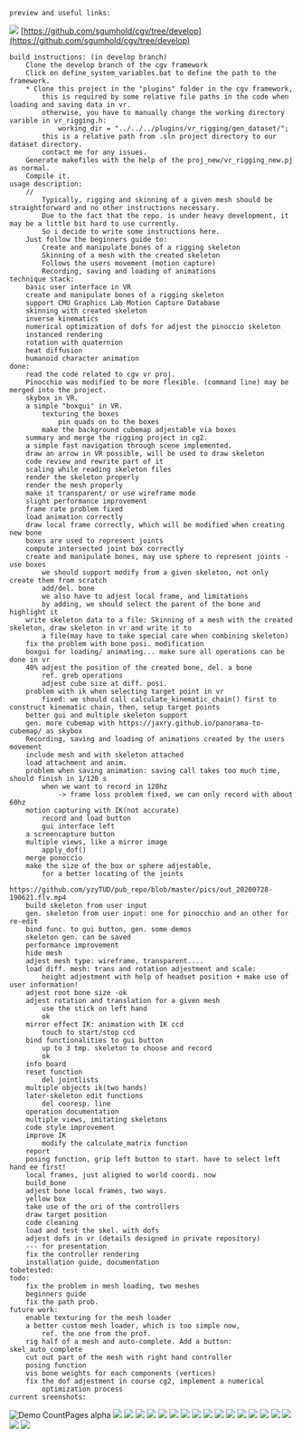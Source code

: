     preview and useful links:
![](docs/pics/multipleviews.png)
[https://github.com/sgumhold/cgv/tree/develop](https://github.com/sgumhold/cgv/tree/develop)

<!-- [usage description](https://cloudstore.zih.tu-dresden.de/index.php/s/C8G4TGdDrzGqfkp) -->
<!-- try the executable: (build with master branch of cgv)
    One can run the program by simply clicking on the batch file called "run_exec.bat" 
        in the following folder: "exec\exec_vr_rigging". -->

    build instructions: (in develop branch)
        Clone the develop branch of the cgv framework 
        Click on define_system_variables.bat to define the path to the framework.
        * Clone this project in the "plugins" folder in the cgv framework, 
            this is required by some relative file paths in the code when loading and saving data in vr.
            otherwise, you have to manually change the working directory varible in vr_rigging.h:
                working_dir = "../../../plugins/vr_rigging/gen_dataset/";
            this is a relative path from .sln project directory to our dataset directory.
            contact me for any issues.
        Generate makefiles with the help of the proj_new/vr_rigging_new.pj as normal.
        Compile it.
    usage description: 
        //
            Typically, rigging and skinning of a given mesh should be straightforward and no other instructions necessary.
            Due to the fact that the repo. is under heavy development, it may be a little bit hard to use currently.
            So i decide to write some instructions here.
        Just follow the beginners guide to:
            Create and manipulate bones of a rigging skeleton
            Skinning of a mesh with the created skeleton
            Follows the users movement (motion capture)
            Recording, saving and loading of animations
    technique stack:
        basic user interface in VR
        create and manipulate bones of a rigging skeleton
        support CMU Graphics Lab Motion Capture Database
        skinning with created skeleton
        inverse kinematics
        numerical optimization of dofs for adjest the pinoccio skeleton 
        instanced rendering
        rotation with quaternion
        heat diffusion
        humanoid character animation
    done:
        read the code related to cgv vr proj. 
        Pinocchio was modified to be more flexible. (command line) may be merged into the project. 
        skybox in VR.
        a simple "boxgui" in VR.
            texturing the boxes 
                pin quads on to the boxes 
            make the background cubemap adjestable via boxes 
        summary and merge the rigging project in cg2.
        a simple fast navigation through scene implemented.
        draw an arrow in VR possible, will be used to draw skeleton
        code review and rewrite part of it
        scaling while reading skeleton files
        render the skeleton properly
        render the mesh properly 
        make it transparent/ or use wireframe mode 
        slight performance improvement
        frame rate problem fixed
        load animation correctly
        draw local frame correctly, which will be modified when creating new bone 
        boxes are used to represent joints 
        compute intersected joint box correctly
        create and manipulate bones, may use sphere to represent joints - use boxes
            we should support modify from a given skeleton, not only create them from scratch
            add/del. bone
            we also have to adjest local frame, and limitations 
            by adding, we should select the parent of the bone and highlight it 
        write skeleton data to a file: Skinning of a mesh with the created skeleton, draw skeleton in vr and write it to
            a file(may have to take special care when combining skeleton)
        fix the problem with bone posi. modification 
        boxgui for loading/ animating... make sure all operations can be done in vr 
        40% adjest the position of the created bone, del. a bone 
            ref. greb operations
            adjest cube size at diff. posi. 
        problem with ik when selecting target point in vr  
            fixed: we should call calculate_kinematic_chain() first to construct kinematic chain, then, setup target points 
        better gui and multiple skeleton support 
        gen. more cubemap with https://jaxry.github.io/panorama-to-cubemap/ as skybox
        Recording, saving and loading of animations created by the users movement
        include mesh and with skeleton attached
        load attachment and anim. 
        problem when saving animation: saving call takes too much time, should finish in 1/120 s
            when we want to record in 120hz
                -> frame loss problem fixed, we can only record with about 60hz
        motion capturing with IK(not accurate)
            record and load button 
            gui interface left
        a screencapture button 
        multiple views, like a mirror image
            apply_dof()
        merge ponoccio
        make the size of the box or sphere adjestable, 
            for a better locating of the joints 
            https://github.com/yzyTUD/pub_repo/blob/master/pics/out_20200728-190621.flv.mp4
        build skeleton from user input 
        gen. skeleton from user input: one for pinocchio and an other for re-edit
        bind func. to gui button, gen. some demos 
        skeleton gen. can be saved 
        performance improvement
        hide mesh 
        adjest mesh type: wireframe, transparent....
        load diff. mesh: trans and rotation adjestment and scale:
            height adjestment with help of headset position + make use of user information!
        adjest root bone size -ok
        adjest rotation and translation for a given mesh 
            use the stick on left hand
            ok
        mirror effect IK: animation with IK ccd 
            touch to start/stop ccd
        bind functionalities to gui button
            up to 3 tmp. skeleton to choose and record
            ok  
        info board 
        reset function 
            del jointlists 
        multiple objects ik(two hands)
        later-skeleton edit functions
            del cooresp. line
        operation documentation  
        multiple views, imitating skeletons 
        code style improvement 
        improve IK
            modify the calculate_matrix function
        report 
        posing function, grip left button to start. have to select left hand ee first!
        local frames, just aligned to world coordi. now 
        build_bone
        adjest bone local frames, two ways.
        yellow box 
        take use of the ori of the controllers 
        draw target position 
        code cleaning 
        load and test the skel. with dofs 
        adjest dofs in vr (details designed in private repository)
        --- for presentation 
        fix the controller rendering 
        installation guide, documentation 
    tobetested:
    todo:  
        fix the problem in mesh loading, two meshes 
        beginners guide 
        fix the path prob. 
    future work:    
        enable texturing for the mesh loader
        a better custom mesh loader, which is too simple now, 
            ref. the one from the prof.
        rig half of a mesh and auto-complete. Add a button: skel_auto_complete 
        cut out part of the mesh with right hand controller 
        posing function  
        vis bone weights for each components (vertices)
        fix the dof adjestment in course cg2, implement a numerical            
            optimization process
    current sreenshots:
![Demo CountPages alpha](docs/pics/preview.gif)
![](docs/pics/with_info_board.png)
![](docs/pics/vrrigging_demo1.png)
![](docs/pics/colorized_mesh.png)
![](docs/pics/mirrorview.png)
![](docs/pics/withskinning.png)
![](docs/pics/skinningmeshadded.png)
![](docs/pics/workstation.png)
![](docs/pics/bettergui.png)
![](docs/pics/bettergui_addiskel.png)
![](docs/pics/loadskelwithboxgui.png)
![](docs/pics/added.png)
![](docs/pics/intersection_detected.png)
![](docs/pics/adj_local_coordi.png)
![](docs/pics/with_mesh.png)
![](docs/pics/wireframe_style.png)
![](docs/pics/framerate_opti.png)
![](docs/pics/scaled.png)
![](docs/pics/cgvproj_withskel_not_scaled.png)
